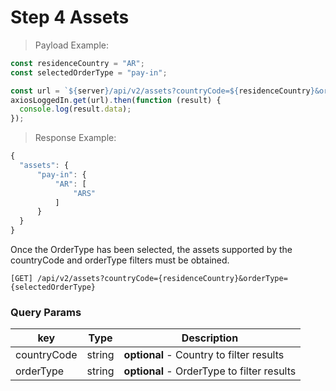 # Step 4 Assets

> Payload Example:

```javascript
const residenceCountry = "AR";
const selectedOrderType = "pay-in";

const url = `${server}/api/v2/assets?countryCode=${residenceCountry}&orderType=${selectedOrderType}`;
axiosLoggedIn.get(url).then(function (result) {
  console.log(result.data);
});
```

> Response Example:

```javascript
{
  "assets": {
      "pay-in": {
          "AR": [
              "ARS"
          ]
      }
  }
}
```

Once the OrderType has been selected, the assets supported by the countryCode and orderType filters must be obtained.

`[GET] /api/v2/assets?countryCode={residenceCountry}&orderType={selectedOrderType}`

### Query Params

| key         | Type   | Description                                             |
| ----------- | ------ | ------------------------------------------------------- |
| countryCode | string | <strong>optional</strong> - Country to filter results   |
| orderType   | string | <strong>optional</strong> - OrderType to filter results |
